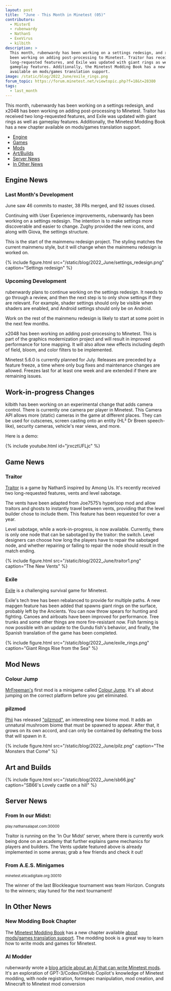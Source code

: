 ```yaml
---
layout: post
title:  "June - This Month in Minetest (05)"
contributors:
  - MisterE
  - rubenwardy
  - NathanS
  - ExeVirus
  - kilbith
description: >
  This month, rubenwardy has been working on a settings redesign, and x2048 has
  been working on adding post-processing to Minetest. Traitor has received two
  long-requested features, and Exile was updated with giant rings as well as
  gameplay features. Additionally, the Minetest Modding Book has a new chapter
  available on mods/games translation support.
image: /static/blog/2022_June/exile_rings.png
forum_topic: https://forum.minetest.net/viewtopic.php?f=18&t=28380
tags:
  - last_month
---
```


This month, rubenwardy has been working on a settings redesign, and x2048 has
been working on adding post-processing to Minetest. Traitor has received two
long-requested features, and Exile was updated with giant rings as well as
gameplay features. Additionally, the Minetest Modding Book has a new chapter
available on mods/games translation support.

<!-- more -->

*  [Engine](#engine)
*  [Games](#games)
*  [Mods](#mods)
*  [Art/Builds](#art)
*  [Server News](#s-news)
*  [In Other News](#o-news)


## Engine News <a name="engine"></a>

### Last Month's Development

June saw 46 commits to master, 38 PRs merged, and 92 issues closed.

Continuing with User Experience improvements, rubenwardy has been working on a
settings redesign. The intention is to make settings more discoverable and
easier to change. Zughy provided the new icons, and along with Giova, the
settings structure.

This is the start of the mainmenu redesign project. The styling matches the
current mainmenu style, but it will change when the mainmenu redesign is worked
on.

{% include figure.html src="/static/blog/2022_June/settings_redesign.png" caption="Settings redesign" %}

### Upcoming Development

rubenwardy plans to continue working on the settings redesign. It needs to go
through a review, and then the next step is to only show settings if they are
relevant. For example, shader settings should only be visible when shaders are
enabled, and Android settings should only be on Android.

Work on the rest of the mainmenu redesign is likely to start at some point in
the next few months.

x2048 has been working on adding post-processing to Minetest. This is part
of the graphics modernization project and will result in improved performance
for tone mapping. It will also allow new effects including depth of field, bloom,
and color filters to be implemented.

Minetest 5.6.0 is currently planned for July. Releases are preceded by a
feature freeze, a time where only bug fixes and maintenance changes
are allowed. Freezes last for at least one week and are extended if there are
remaining issues.

## Work-in-progress Changes

kilbith has been working on an experimental change that adds camera control.
There is currently one camera per player in Minetest. This Camera API allows
more (static) cameras in the game at different places. They can be used for
cutscenes, screen casting onto an entity (HL² Dr Breen speech-like), security
cameras, vehicle's rear views, and more.

Here is a demo:

{% include youtube.html id="jrxcztUFLjc" %}


## Game News <a name="games"></a>

### Traitor

[Traitor](https://notabug.org/NathanS21/Traitor) is a game by NathanS
inspired by Among Us. It's recently received two long-requested features, vents
and level sabotage.

The vents have been adapted from Joe7575’s hyperloop mod and allow traitors and
ghosts to instantly travel between vents, providing that the level builder chose
to include them. This feature has been requested for over a year.

Level sabotage, while a work-in-progress, is now available. Currently,
there is only one node that can be sabotaged by the traitor: the switch. Level
designers can choose how long the players have to repair the sabotaged node, and
whether repairing or failing to repair the node should result in the match
ending.

{% include figure.html src="/static/blog/2022_June/traitor1.png" caption="The New Vents" %}

### Exile

[Exile](https://content.minetest.net/packages/Mantar/exile/) is a challenging
survival game for Minetest.

Exile's tech tree has been rebalanced to provide for multiple paths. A new
mapgen feature has been added that spawns giant rings on the surface, probably
left by the Ancients. You can now throw spears for hunting and fighting. Canoes
and airboats have been improved for performance. Tree trunks and some other
things are more fire-resistant now. Fish farming is now possible with an update
to the Gundu fish's behavior, and finally, the Spanish translation of the game
has been completed.

{% include figure.html src="/static/blog/2022_June/exile_rings.png" caption="Giant Rings Rise from the Sea" %}

## Mod News <a name="mods"></a>
### Colour Jump

[MrFreeman's](https://content.minetest.net/users/MrFreeman/) first mod is a
minigame called
[Colour Jump](https://content.minetest.net/packages/MrFreeman/colour_jump/).
It's all about jumping on the correct platform before you get eliminated.

### pilzmod

[Phii](https://content.minetest.net/users/Phii/) has released
["pilzmod"](https://content.minetest.net/packages/Phii/pilzmod/), an interesting
new biome mod. It adds an unnatural mushroom biome that must be spawned to
appear. After that, it grows on its own accord, and can only be contained by
defeating the boss that will spawn in it.

{% include figure.html src="/static/blog/2022_June/pilz.png" caption="The Monsters that Come" %}

## Art and Builds <a name="art"></a>

{% include figure.html src="/static/blog/2022_June/sb66.jpg" caption="SB66's Lovely castle on a hill" %}


## Server News <a name="s-news"></a>

### From In our Midst:
<sub>play.nathansalapat.com:30000</sub>

Traitor is running on the 'In Our Midst' server, where there is currently work
being done on an academy that further explains game mechanics for players and
builders. The Vents update featured above is already implemented in some arenas;
grab a few friends and check it out!

### From A.E.S. Minigames
<sub>minetest.eticadigitale.org:30010</sub>

The winner of the last Blockleague tournament was team Horizon. Congrats to the
winners; stay tuned for the next tournament!

## In Other News <a name="o-news"></a>

### New Modding Book Chapter

The [Minetest Modding Book](https://rubenwardy.com/minetest_modding_book/) has a
new chapter available
[about mods/games translation support](https://rubenwardy.com/minetest_modding_book/en/quality/translations.html).
The modding book is a great way to learn how to write mods and games for
Minetest.

### AI Modder

rubenwardy wrote a
[blog article about an AI that can write Minetest
mods](https://blog.rubenwardy.com/2022/06/22/gpt-3-minetest-modding/).
It's an exploration of GPT-3/Codex/GitHub Copilot&#39;s knowledge of Minetest
modding, with node registration, formspec manipulation, mod creation, and
Minecraft to Minetest mod conversion

